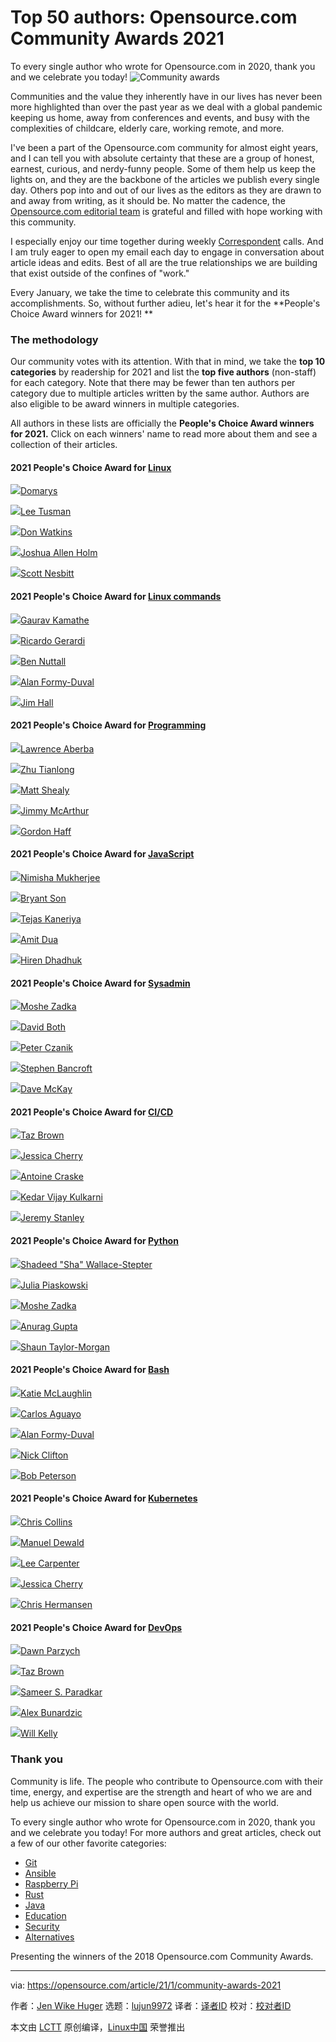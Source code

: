[#]: collector: (lujun9972)
[#]: translator: ( )
[#]: reviewer: ( )
[#]: publisher: ( )
[#]: url: ( )
[#]: subject: (Top 50 authors: Opensource.com Community Awards 2021)
[#]: via: (https://opensource.com/article/21/1/community-awards-2021)
[#]: author: (Jen Wike Huger https://opensource.com/users/jen-wike)

Top 50 authors: Opensource.com Community Awards 2021
======
To every single author who wrote for Opensource.com in 2020, thank you
and we celebrate you today!
![Community awards][1]

Communities and the value they inherently have in our lives has never been more highlighted than over the past year as we deal with a global pandemic keeping us home, away from conferences and events, and busy with the complexities of childcare, elderly care, working remote, and more. 

I've been a part of the Opensource.com community for almost eight years, and I can tell you with absolute certainty that these are a group of honest, earnest, curious, and nerdy-funny people. Some of them help us keep the lights on, and they are the backbone of the articles we publish every single day. Others pop into and out of our lives as the editors as they are drawn to and away from writing, as it should be. No matter the cadence, the [Opensource.com editorial team][2] is grateful and filled with hope working with this community.

I especially enjoy our time together during weekly [Correspondent][3] calls. And I am truly eager to open my email each day to engage in conversation about article ideas and edits. Best of all are the true relationships we are building that exist outside of the confines of "work."

Every January, we take the time to celebrate this community and its accomplishments. So, without further adieu, let's hear it for the **People's Choice Award winners for 2021! **

### The methodology

Our community votes with its attention. With that in mind, we take the **top 10 categories** by readership for 2021 and list the **top five authors** (non-staff) for each category. Note that there may be fewer than ten authors per category due to multiple articles written by the same author. Authors are also eligible to be award winners in multiple categories.

All authors in these lists are officially the **People's Choice Award winners for 2021.** Click on each winners' name to read more about them and see a collection of their articles.

#### 2021 People's Choice Award for [Linux][4]

[![][5]][6][Domarys][6]

[![][7]][8][Lee Tusman][8]

[![][9]][10][Don Watkins][10]

[![][11]][12][Joshua Allen Holm][12]

[![][13]][14][Scott Nesbitt][14]

#### 2021 People's Choice Award for [Linux commands][15]

[![][16]][17][Gaurav Kamathe][17]

[![][18]][19][Ricardo Gerardi][19]

[![][20]][21][Ben Nuttall][21]

[![][22]][23][Alan Formy-Duval][23]

[![][24]][25][Jim Hall][25]

#### 2021 People's Choice Award for [Programming][26]

[![][27]][28][Lawrence Aberba][28]

[![][29]][30][Zhu Tianlong][30]

[![][31]][32][Matt Shealy][32]

[![][33]][34][Jimmy McArthur][34]

[![][35]][36][Gordon Haff][36]

#### 2021 People's Choice Award for [JavaScript][37]

[![][38]][39][Nimisha Mukherjee][39]

[![][40]][41][Bryant Son][41]

[![][42]][43][Tejas Kaneriya][43]

[![][44]][45][Amit Dua][45]

[![][46]][47][Hiren Dhadhuk][47]

#### 2021 People's Choice Award for [Sysadmin][48]

[![][49]][50][Moshe Zadka][50]

[![][51]][52][David Both][52]

[![][53]][54][Peter Czanik][54]

[![][55]][56][Stephen Bancroft][56]

[![][57]][58][Dave McKay][58]

#### 2021 People's Choice Award for [CI/CD][59]

[![][60]][61][Taz Brown][61]

[![][62]][63][Jessica Cherry][63]

[![][64]][65][Antoine Craske][65]

[![][66]][67][Kedar Vijay Kulkarni][67]

[![][68]][69][Jeremy Stanley][69]

#### 2021 People's Choice Award for [Python][70]

[![][71]][72][Shadeed "Sha" Wallace-Stepter][72]

[![][73]][74][Julia Piaskowski][74]

[![][49]][50][Moshe Zadka][50]

[![][75]][76][Anurag Gupta][76]

[![][77]][78][Shaun Taylor-Morgan][78]

#### 2021 People's Choice Award for [Bash][79]

[![][80]][81][Katie McLaughlin][81]

[![][82]][83][Carlos Aguayo][83]

[![][22]][23][Alan Formy-Duval][23]

[![][84]][85][Nick Clifton][86]

[![][87]][88][Bob Peterson][88]

#### 2021 People's Choice Award for [Kubernetes][89]

[![][90]][91][Chris Collins][91]

[![][92]][93][Manuel Dewald][93]

[![][94]][95][Lee Carpenter][95]

[![][62]][63][Jessica Cherry][63]

[![][96]][97][Chris Hermansen][97]

#### 2021 People's Choice Award for [DevOps][98]

[![][99]][100][Dawn Parzych][100]

[![][60]][61][Taz Brown][61]

[![][101]][102][Sameer S. Paradkar][102]

[![][103]][104][Alex Bunardzic][104]

[![][105]][106][Will Kelly][106]

### Thank you

Community is life. The people who contribute to Opensource.com with their time, energy, and expertise are the strength and heart of who we are and help us achieve our mission to share open source with the world.

To every single author who wrote for Opensource.com in 2020, thank you and we celebrate you today! For more authors and great articles, check out a few of our other favorite categories:

  * [Git][107]
  * [Ansible][108]
  * [Raspberry Pi][109]
  * [Rust][110]
  * [Java][111]
  * [Education][112]
  * [Security][113]
  * [Alternatives][114]



Presenting the winners of the 2018 Opensource.com Community Awards.

--------------------------------------------------------------------------------

via: https://opensource.com/article/21/1/community-awards-2021

作者：[Jen Wike Huger][a]
选题：[lujun9972][b]
译者：[译者ID](https://github.com/译者ID)
校对：[校对者ID](https://github.com/校对者ID)

本文由 [LCTT](https://github.com/LCTT/TranslateProject) 原创编译，[Linux中国](https://linux.cn/) 荣誉推出

[a]: https://opensource.com/users/jen-wike
[b]: https://github.com/lujun9972
[1]: https://opensource.com/sites/default/files/styles/image-full-size/public/lead-images/community_awards.png?itok=2plcyPJ- (Community awards)
[2]: https://opensource.com/opensourcecom-team
[3]: https://opensource.com/correspondent-program
[4]: https://opensource.com/tags/linux
[5]: https://opensource.com/sites/default/files/resize/styles/profile_pictures/public/pictures/p_20170721_134251_bf-50x50.jpg?itok=UoqYSj9o
[6]: https://opensource.com/users/domarys
[7]: https://opensource.com/sites/default/files/resize/styles/profile_pictures/public/pictures/lee-headshot_small-50x50.jpg?itok=wkNegbIV
[8]: https://opensource.com/users/leeto
[9]: https://opensource.com/sites/default/files/resize/styles/profile_pictures/public/donw2-crop-50x50.jpg?itok=OqOYd3A8
[10]: https://opensource.com/users/don-watkins
[11]: https://opensource.com/sites/default/files/resize/styles/profile_pictures/public/joshua_allen_holm-50x50.jpg?itok=joEtV6pW
[12]: https://opensource.com/users/holmja
[13]: https://opensource.com/sites/default/files/resize/styles/profile_pictures/public/scottn-cropped-50x50.jpg?itok=q4T2J4Ai
[14]: https://opensource.com/users/scottnesbitt
[15]: https://opensource.com/tags/command-line
[16]: https://opensource.com/sites/default/files/resize/styles/profile_pictures/public/pictures/pic1_0-50x50.png?itok=WlyFsyOb
[17]: https://opensource.com/users/gkamathe
[18]: https://opensource.com/sites/default/files/resize/styles/profile_pictures/public/pictures/ricardo_tiniest-50x50.jpg?itok=Eeu4vxGt
[19]: https://opensource.com/users/rgerardi
[20]: https://opensource.com/sites/default/files/resize/styles/profile_pictures/public/firstbuild-cropped-50x50.jpg?itok=sUQ7_uKc
[21]: https://opensource.com/users/bennuttall
[22]: https://opensource.com/sites/default/files/resize/styles/profile_pictures/public/pictures/alan_oss_profilepic-50x50.png?itok=rNtLr710
[23]: https://opensource.com/users/alanfdoss
[24]: https://opensource.com/sites/default/files/resize/styles/profile_pictures/public/pictures/jimhall1-50x50.jpg?itok=LprhmAgl
[25]: https://opensource.com/users/jim-hall
[26]: https://opensource.com/tags/programming
[27]: https://opensource.com/sites/default/files/resize/styles/profile_pictures/public/pictures/lawrence-50x50.png?itok=BG1j8cT8
[28]: https://opensource.com/users/aberba
[29]: https://opensource.com/sites/default/files/resize/styles/profile_pictures/public/pictures/headshot-5-50x50.png?itok=htWMo4_j
[30]: https://opensource.com/users/zhu-tianlong
[31]: https://opensource.com/sites/default/files/resize/styles/profile_pictures/public/pictures/0_2-50x50.jpg?itok=xqJ_UFp6
[32]: https://opensource.com/users/mshealy
[33]: https://opensource.com/sites/default/files/resize/styles/profile_pictures/public/pictures/jimmy-lg-50x50.jpg?itok=dB40LHqD
[34]: https://opensource.com/users/jimmymcarthur
[35]: https://opensource.com/sites/default/files/resize/styles/profile_pictures/public/pictures/gordon300dpi-1-50x50.jpg?itok=oLxiMrKc
[36]: https://opensource.com/users/ghaff
[37]: https://opensource.com/tags/javascript
[38]: https://opensource.com/sites/default/files/resize/styles/profile_pictures/public/pictures/mish_2-50x50.jpeg?itok=gDsJn4Fl
[39]: https://opensource.com/users/nimisha
[40]: https://opensource.com/sites/default/files/resize/styles/profile_pictures/public/pictures/profile_24-50x50.jpg?itok=BViMMky9
[41]: https://opensource.com/users/brson
[42]: https://opensource.com/sites/default/files/resize/styles/profile_pictures/public/pictures/tejas-50x50.png?itok=25Mf0ZMc
[43]: https://opensource.com/users/tejas-kaneriya
[44]: https://opensource.com/sites/default/files/resize/styles/profile_pictures/public/pictures/amit-dua-50x50.jpg?itok=2ZPaAf3J
[45]: https://opensource.com/users/amitdua
[46]: https://opensource.com/sites/default/files/resize/styles/profile_pictures/public/pictures/hiren_dhadhuk-50x50.jpg?itok=KGk2_iX5
[47]: https://opensource.com/users/hirendhadhuk
[48]: https://opensource.com/tags/sysadmin
[49]: https://opensource.com/sites/default/files/resize/styles/profile_pictures/public/pictures/m48a0550-half-50x50.jpg?itok=YhNrlIyZ
[50]: https://opensource.com/users/moshez
[51]: https://opensource.com/sites/default/files/resize/styles/profile_pictures/public/david-crop-50x50.jpg?itok=oePpOpyV
[52]: https://opensource.com/users/dboth
[53]: https://opensource.com/sites/default/files/resize/styles/profile_pictures/public/pictures/czp_uj_balabit-50x50.jpg?itok=LKedrUPN
[54]: https://opensource.com/users/czanik
[55]: https://opensource.com/sites/default/files/resize/styles/profile_pictures/public/pictures/avatar_12-50x50.jpg?itok=eIUQI__-
[56]: https://opensource.com/users/stevereaver
[57]: https://opensource.com/sites/default/files/resize/styles/profile_pictures/public/pictures/dave-mckay-headshot-50x50.jpg?itok=E4dYM3nZ
[58]: https://opensource.com/users/davemckay
[59]: https://opensource.com/tags/cicd
[60]: https://opensource.com/sites/default/files/resize/styles/profile_pictures/public/pictures/2c634016-30ca-4e31-b88a-86d5defbc0a7-50x50.jpeg?itok=ViFe-HL8
[61]: https://opensource.com/users/heronthecli
[62]: https://opensource.com/sites/default/files/resize/styles/profile_pictures/public/pictures/jessica_cherry-019-dtp-35-55-dtp-35-55_1-50x50.jpg?itok=fyzqYEmC
[63]: https://opensource.com/users/cherrybomb
[64]: https://opensource.com/sites/default/files/resize/styles/profile_pictures/public/pictures/dscf3911-50x50.jpg?itok=CV_QONSx
[65]: https://opensource.com/users/acraske
[66]: https://opensource.com/sites/default/files/resize/styles/profile_pictures/public/pictures/whatsapp_image_2018-01-10_at_1.01.03_pm-50x50.jpeg?itok=vFfSkjdz
[67]: https://opensource.com/users/kkulkarn
[68]: https://opensource.com/sites/default/files/resize/styles/profile_pictures/public/pictures/fungi_portrait-50x50.jpg?itok=Gh1YtgSQ
[69]: https://opensource.com/users/fungi
[70]: https://opensource.com/tags/python
[71]: https://opensource.com/sites/default/files/resize/styles/profile_pictures/public/pictures/2018-09-24_18.33.39-50x50.jpg?itok=miQGLFv7
[72]: https://opensource.com/users/shastepter
[73]: https://opensource.com/sites/default/files/resize/styles/profile_pictures/public/pictures/1200x1200-julia-piaskowski-50x50.jpg?itok=Ykh2hsk0
[74]: https://opensource.com/users/julia-piaskowski
[75]: https://opensource.com/sites/default/files/resize/styles/profile_pictures/public/pictures/python3-50x50.png?itok=wp5Kb7EH
[76]: https://opensource.com/users/999anuraggupta
[77]: https://opensource.com/sites/default/files/resize/styles/profile_pictures/public/pictures/shaun1-50x50.png?itok=uCoImGJ_
[78]: https://opensource.com/users/shaun-taylor-morgan
[79]: https://opensource.com/tags/bash
[80]: https://opensource.com/sites/default/files/resize/styles/profile_pictures/public/pictures/katie-50x50.png?itok=S3toLlcy
[81]: https://opensource.com/users/glasnt
[82]: https://opensource.com/sites/default/files/resize/styles/profile_pictures/public/pictures/profilephotos-50x50.jpg?itok=zCBLiBs_
[83]: https://opensource.com/users/hwmaster1
[84]: https://opensource.com/sites/default/files/resize/styles/profile_pictures/public/pictures/jack_nicholson-50x50.jpg?itok=3lONIxEv
[85]: https://opensource.com/users/nickcliftoni
[86]: https://opensource.com/users/nickclifton
[87]: https://opensource.com/sites/default/files/resize/styles/profile_pictures/public/pictures/bobupclose-50x50.jpg?itok=v95LwcQ_
[88]: https://opensource.com/users/bobpeterson
[89]: https://opensource.com/tags/kubernetes
[90]: https://opensource.com/sites/default/files/resize/styles/profile_pictures/public/pictures/chris-collins-50x50.jpg?itok=7XiiYrtd
[91]: https://opensource.com/users/clcollins
[92]: https://opensource.com/sites/default/files/resize/styles/profile_pictures/public/pictures/img_4776-crop-50x50.jpg?itok=d4LUGiWx
[93]: https://opensource.com/users/ntlx
[94]: https://opensource.com/sites/default/files/resize/styles/profile_pictures/public/pictures/img_20190522_134800478_hdr-50x50.jpg?itok=GAjPDi9T
[95]: https://opensource.com/users/carpie
[96]: https://opensource.com/sites/default/files/resize/styles/profile_pictures/public/clh_portrait2-50x50.jpg?itok=V1V-YAtY
[97]: https://opensource.com/users/clhermansen
[98]: https://opensource.com/tags/devops
[99]: https://opensource.com/sites/default/files/resize/styles/profile_pictures/public/pictures/dawnparzych_hires9-50x50.jpg?itok=JswCR2V4
[100]: https://opensource.com/users/dawnparzych
[101]: https://opensource.com/sites/default/files/resize/styles/profile_pictures/public/pictures/sameer-50x50.jpeg?itok=C82IrU5q
[102]: https://opensource.com/users/sameer-s-paradkar
[103]: https://opensource.com/sites/default/files/resize/styles/profile_pictures/public/pictures/alex-50x50.jpeg?itok=o2qeKMuN
[104]: https://opensource.com/users/alex-bunardzic
[105]: https://opensource.com/sites/default/files/resize/styles/profile_pictures/public/pictures/kelly_headshot_photo-50x50.jpg?itok=IY8DNxoI
[106]: https://opensource.com/users/willkelly
[107]: https://opensource.com/tags/git
[108]: https://opensource.com/tags/ansible
[109]: https://opensource.com/tags/raspberry-pi
[110]: https://opensource.com/tags/rust
[111]: https://opensource.com/tags/java
[112]: https://opensource.com/tags/education
[113]: https://opensource.com/tags/security
[114]: https://opensource.com/tags/alternatives
